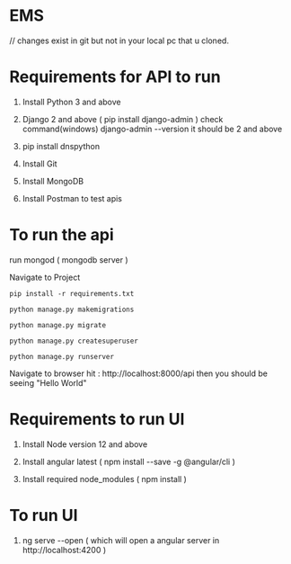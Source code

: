 # EMS
// changes exist in git but not in your local pc that u cloned.


# Requirements for API to run

1. Install Python 3 and above

2. Django 2 and above ( pip install django-admin )
	check command(windows) django-admin --version it should be 2 and above

3. pip install dnspython 

4. Install Git

5. Install MongoDB

6. Install Postman to test apis



# To run the api

run mongod ( mongodb server )

Navigate to Project

    pip install -r requirements.txt
    
    python manage.py makemigrations
    
    python manage.py migrate
    
    python manage.py createsuperuser
    
    python manage.py runserver

Navigate to browser
	hit : http://localhost:8000/api
then you should be seeing "Hello World"



# Requirements to run UI

1. Install Node version 12 and above

2. Install angular latest ( npm install --save -g @angular/cli )

3. Install required node_modules ( npm install )


# To run UI

1. ng serve --open ( which will open a angular server in http://localhost:4200 )

